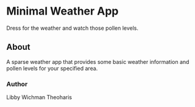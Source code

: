 # Minimal Weather App #
Dress for the weather and watch those pollen levels.

## About ##
A sparse weather app that provides some basic weather information and pollen levels for your specified area.

### Author ###
Libby Wichman Theoharis
